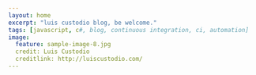 ```yaml
---
layout: home
excerpt: "luis custodio blog, be welcome."
tags: [javascript, c#, blog, continuous integration, ci, automation]
image:
  feature: sample-image-8.jpg
  credit: Luis Custodio
  creditlink: http://luiscustodio.com/
---
```

